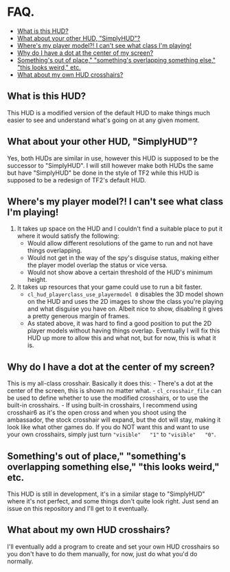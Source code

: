 # FAQ.
- [What is this HUD?](#what-is-this-hud)
- [What about your other HUD, "SimplyHUD"?](#what-about-your-other-hud-simplyhud)
- [Where's my player model?! I can't see what class I'm playing!](#wheres-my-player-model-i-cant-see-what-class-im-playing)
- [Why do I have a dot at the center of my screen?](#why-do-i-have-a-dot-at-the-center-of-my-screen)
- [Something's out of place," "something's overlapping something else," "this looks weird," etc.](#somethings-out-of-place-somethings-overlapping-something-else-this-looks-weird-etc)
- [What about my own HUD crosshairs?](#what-about-my-own-hud-crosshairs)

## What is this HUD?
This HUD is a modified version of the default HUD to make things much easier to see and understand what's going on at any given moment.

## What about your other HUD, "SimplyHUD"?
Yes, both HUDs are similar in use, however this HUD is supposed to be the successor to "SimplyHUD". I will still however make both HUDs the same but have "SimplyHUD" be done in the style of TF2 while this HUD is supposed to be a redesign of TF2's default HUD.

## Where's my player model?! I can't see what class I'm playing!
1. It takes up space on the HUD and I couldn't find a suitable place to put it where it would satisfy the following:
	- Would allow different resolutions of the game to run and not have things overlapping.
	- Would not get in the way of the spy's disguise status, making either the player model overlap the status or vice versa.
	- Would not show above a certain threshold of the HUD's minimum height.
2. It takes up resources that your game could use to run a bit faster.
	- `cl_hud_playerclass_use_playermodel 0` disables the 3D model shown on the HUD and uses the 2D images to show the class you're playing and what disguise you have on. Albeit nice to show, disabling it gives a pretty generous margin of frames.
	- As stated above, it was hard to find a good position to put the 2D player models without having things overlap. Eventually I will fix this HUD up more to allow this and what not, but for now, this is what it is.

## Why do I have a dot at the center of my screen?
This is my all-class crosshair. Basically it does this:
	- There's a dot at the center of the screen, this is shown no matter what.
	- `cl_crosshair_file` can be used to define whether to use the modified crosshairs, or to use the built-in crosshairs.
	- If using built-in crosshairs, I recommend using crosshair6 as it's the open cross and when you shoot using the ambassador, the stock crosshair will expand, but the dot will stay, making it look like what other games do.
If you do NOT want this and want to use your own crosshairs, simply just turn `"visible"   "1"` to `"visible"   "0"`.

## Something's out of place," "something's overlapping something else," "this looks weird," etc.
This HUD is still in development, it's in a similar stage to "SimplyHUD" where it's not perfect, and some things don't quite look right. Just send an issue on this repository and I'll get to it eventually.

## What about my own HUD crosshairs?
I'll eventually add a program to create and set your own HUD crosshairs so you don't have to do them manually, for now, just do what you'd do normally.
